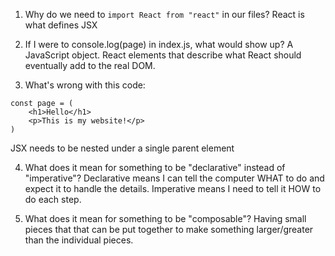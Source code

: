 1. Why do we need to `import React from "react"` in our files?
   React is what defines JSX

2. If I were to console.log(page) in index.js, what would show up?
   A JavaScript object. React elements that describe what React should
   eventually add to the real DOM.

3. What's wrong with this code:

```
const page = (
    <h1>Hello</h1>
    <p>This is my website!</p>
)
```

JSX needs to be nested under a single parent element

4. What does it mean for something to be "declarative" instead of "imperative"?
   Declarative means I can tell the computer WHAT to do
   and expect it to handle the details. Imperative means I need
   to tell it HOW to do each step.

5. What does it mean for something to be "composable"?
   Having small pieces that that can be put together to make something
   larger/greater than the individual pieces.
